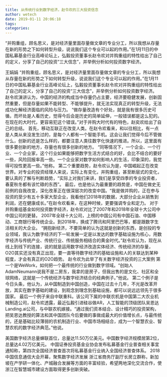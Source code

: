 ```yaml
---
title: 从传统行业到数字经济，赵令欢的三大投资信念
author: wetech
date: 2019-01-11 20:06:18
tags: 
categories: 
---
```

“并购重组，顾名思义，是对经济量里面存量做文章的专业分工，所以我想从存量在新的形势之下如何转型升级，说说我们这个专业可以起的作用。”在1月11日的中国私募基金行业高峰论坛上，弘毅投资董事长赵令欢对并购重组的特性给出了自己的定义，分享了自己的投资“三大信念”，并举例分析如何投资数字经济。
<!-- more -->
王娟娟
“并购重组，顾名思义，是对经济量里面存量做文章的专业分工，所以我想从存量在新的形势之下如何转型升级，说说我们这个专业可以起的作用。”在1月11日的中国私募基金行业高峰论坛上，弘毅投资董事长赵令欢对并购重组的特性给出了自己的定义，分享了自己的投资“三大信念”，并举例分析如何投资数字经济。
赵令欢演讲认为，中国的经济的构成当中存量仍占主要，经济要稳健发展，创新固然重要，但是存量如果不能转型、不能够提升，就无法实现真正的转型升级，无法成功化解经济面临的风险与压力。
“做存量改造有个好处，就是我有很多历史可循，而坏处是人看历史，觉得今后会是历史的简单延伸，一般错误都是这么犯的。在现在的大时代，更容易犯这个错误。”对于并购大时代有的特色，赵奕欢给出了自己的总结。
首先，移动互联正在改变人类。在赵令欢看来，和以往相比，有一点是人类从来没发生过的，是每个人都有一个智能手机。这会让我们觉得今后不管做什么，创新的还是怎么样的，都要注意人类往数字化快速的推进。所以，这里面有很多要创新的地方，存量也有很多创新的地方。
“同等情况下，一个企业、一个行业、一个企业家，这个行业如果能够把数字生活方式结合的好，会比不结合的要好一些，风险回报率高一些。一个企业家对数字如何影响人的生活，印象深的，我觉得可投性更高一些。”他称。
第二个重要趋势，赵令欢认为是，中国崛起正在改变世界。对专业的投资经理人来说，实际上有变化，并购重组，甚至断层式的变化，要认真的了解与判断趋势，“实际上对我们来讲，我们是享受四季的专业投资者，春夏秋冬都有该忙碌的东西”。
最后，也是他认为最重要的趋势是，中国在做史无前例的自我改变，深化改革正在很深层次的改变中国。“我是做并购的，正在参与投资的至少有五十多家大型企业，我看他们2018年的数据，大部分企业从销售到利润，还在健康成长。”在赵令欢看来，在这种时候，更要强调专业和定力。
对于并购重组基金如何投资数字经济，赵令欢对比了2007年和2018年全球十大公司中中国公司的更替。
2007年全球十大公司，上榜的中国公司有中国石油、中国移动、工商银行等传统企业。到2018年，换成了腾讯和阿里巴巴等，都是跟数字生活相关的大企业。
“拥抱新经济，不要简单的认为这就是创新的东西，是创投的专业领域，我认为数字经济的下一轮发展一定是以发达的数字基础设施为核心，用数字经济与传统产业、传统行业、传统服务相结合的黄金时代。”赵令欢认为，现在从线上到线下的连接，说的就是运用数字经济改造实体经济、传统经济的存量，O2O其实还没有真正出现，要一直等待数字经济的基础设施和人的关联达到某种程度，才会有真正的O2O趋势。
赵令欢为此举了有关数字经济投资的三大案例
第一个是WeWork，如何把一个最传统的行业做到数字领域。“创始人AdamNeumann说我不是二房东，我拿的是房子，但我出售的是文化、社区和全球网络，这就是一个传统经济与数字经济结合的经典例子。”他说。
第二个例子是今日头条，他认为，从中国制造到中国创造，中国在过去十几年，不光是改革开放，其实在数字基础的建设，到观念到理念到基础设施，都可以说远远领先于很多国家。
最后一个例子来自中联重科。该公司下属的中联农机是中国第二大农业机械制造公司，赵令欢透露，最近弘毅引进硅谷做AR，人工智能的顶级团队吴恩达Landing.ai公司，与中联农机嫁接。“通过我们资本结合、设计精巧的投资架构，把吴恩达教授的算法和其中国团队今后要做的事做成最大的价值增长点，与最传统的，还是基础比较薄弱的农机制造行业、中国市场相结合，成为一个智慧农业、智慧农机的数字经济典范。”他说。
 
 
美国数字经济总量蝉联首位，总量达11.50万亿美元。中国数字经济规模居第2位，总量达4.02万亿美元。
中国证券投资基金业协会发布私募基金行业普查相关事宜通知称，第四次全国经济普查首次将私募基金行业纳入全国经济普查体系。
2018中国信息通信大会开幕，聚焦数字经济发展
浙江省商务厅副厅长房立群称，新加坡在产学研一体化、产城融合发展等方面的丰富经验，希望两地深化交流合作，使浙江在智慧城市建设方面取得更多创新突破。
